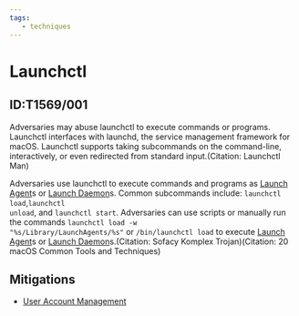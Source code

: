 ```yaml
---
tags:
   - techniques
---
```

# Launchctl
## ID:T1569/001
Adversaries may abuse launchctl to execute commands or programs. Launchctl interfaces with launchd, the service management framework for macOS. Launchctl supports taking subcommands on the command-line, interactively, or even redirected from standard input.(Citation: Launchctl Man)

Adversaries use launchctl to execute commands and programs as [Launch Agent](/mitre/techniques/T1543/001)s or [Launch Daemon](/mitre/techniques/T1543/004)s. Common subcommands include: <code>launchctl load</code>,<code>launchctl unload</code>, and <code>launchctl start</code>. Adversaries can use scripts or manually run the commands <code>launchctl load -w "%s/Library/LaunchAgents/%s"</code> or <code>/bin/launchctl load</code> to execute [Launch Agent](/mitre/techniques/T1543/001)s or [Launch Daemon](/mitre/techniques/T1543/004)s.(Citation: Sofacy Komplex Trojan)(Citation: 20 macOS Common Tools and Techniques)

## Mitigations
* [User Account Management](/mitre/mitigations/M1018)
